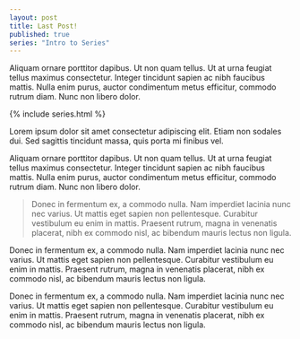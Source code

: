 ```yaml
---
layout: post
title: Last Post!
published: true
series: "Intro to Series"   
---
```


Aliquam ornare porttitor dapibus. Ut non quam tellus. Ut at urna feugiat tellus maximus consectetur. Integer tincidunt sapien ac nibh faucibus mattis. Nulla enim purus, auctor condimentum metus efficitur, commodo rutrum diam. Nunc non libero dolor.

{% include series.html %}

Lorem ipsum dolor sit amet consectetur adipiscing elit. Etiam non sodales dui. Sed sagittis tincidunt massa, quis porta mi finibus vel.

Aliquam ornare porttitor dapibus. Ut non quam tellus. Ut at urna feugiat tellus maximus consectetur. Integer tincidunt sapien ac nibh faucibus mattis. Nulla enim purus, auctor condimentum metus efficitur, commodo rutrum diam. Nunc non libero dolor.

> Donec in fermentum ex, a commodo nulla. Nam imperdiet lacinia nunc nec varius. Ut mattis eget sapien non pellentesque. Curabitur vestibulum eu enim in mattis. Praesent rutrum, magna in venenatis placerat, nibh ex commodo nisl, ac bibendum mauris lectus non ligula.

Donec in fermentum ex, a commodo nulla. Nam imperdiet lacinia nunc nec varius. Ut mattis eget sapien non pellentesque. Curabitur vestibulum eu enim in mattis. Praesent rutrum, magna in venenatis placerat, nibh ex commodo nisl, ac bibendum mauris lectus non ligula.

Donec in fermentum ex, a commodo nulla. Nam imperdiet lacinia nunc nec varius. Ut mattis eget sapien non pellentesque. Curabitur vestibulum eu enim in mattis. Praesent rutrum, magna in venenatis placerat, nibh ex commodo nisl, ac bibendum mauris lectus non ligula.
